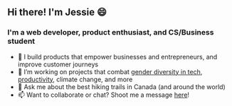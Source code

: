 ## Hi there! I'm Jessie 😄
### I'm a web developer, product enthusiast, and CS/Business student

- 🚀 I build products that empower businesses and entrepreneurs, and improve customer journeys
- 🌱 I’m working on projects that combat [gender diversity in tech](https://github.com/jessie-wu22/shehacks5.ca), [productivity](https://github.com/jessie-wu22/Align-Web-App-StarterHacks), climate change, and more
- 💬 Ask me about the best hiking trails in Canada (and around the world)
- 📫 Want to collaborate or chat? Shoot me a message [here](https://www.linkedin.com/in/jessie-wu-612ba5169/)!

